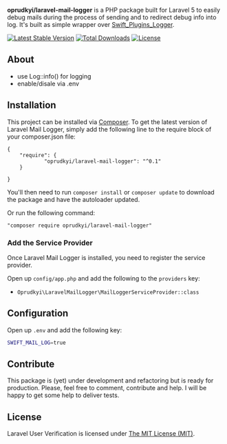 **oprudkyi/laravel-mail-logger** is a PHP package built for Laravel 5 to
easily debug mails during the process of sending and to redirect debug info into log. 
It's built as simple wrapper over [Swift_Plugins_Logger](http://swiftmailer.org/docs/plugins.html).

[![Latest Stable Version](https://poser.pugx.org/oprudkyi/laravel-mail-logger/v/stable)](https://packagist.org/packages/oprudkyi/laravel-mail-logger) [![Total Downloads](https://poser.pugx.org/oprudkyi/laravel-mail-logger/downloads)](https://packagist.org/packages/oprudkyi/laravel-mail-logger) [![License](https://poser.pugx.org/oprudkyi/laravel-mail-logger/license)](https://packagist.org/packages/oprudkyi/laravel-mail-logger)

## About

- use Log::info() for logging
- enable/disale via .env

## Installation

This project can be installed via [Composer](http://getcomposer.org).
To get the latest version of Laravel Mail Logger, simply add the following line to
the require block of your composer.json file:

    {
        "require": {
                "oprudkyi/laravel-mail-logger": "^0.1"
        }

    }

You'll then need to run `composer install` or `composer update` to download the
package and have the autoloader updated.

Or run the following command:

    "composer require oprudkyi/laravel-mail-logger"


### Add the Service Provider

Once Laravel Mail Logger is installed, you need to register the service provider.

Open up `config/app.php` and add the following to the `providers` key:

* `Oprudkyi\LaravelMailLogger\MailLoggerServiceProvider::class`

## Configuration

Open up `.env` and add the following key:

```sh
SWIFT_MAIL_LOG=true
```


## Contribute

This package is (yet) under development and refactoring but is ready for
production. Please, feel free to comment, contribute and help. I will be happy
to get some help to deliver tests.

## License

Laravel User Verification is licensed under [The MIT License (MIT)](LICENSE).
